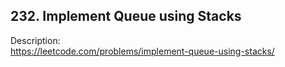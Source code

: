 ## 232. Implement Queue using Stacks

Description:  
https://leetcode.com/problems/implement-queue-using-stacks/